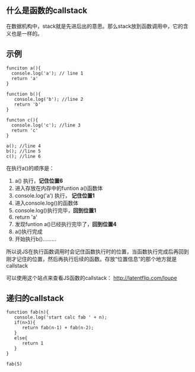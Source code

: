 ## 什么是函数的callstack
在数据机构中，stack就是先进后出的意思。那么stack放到函数调用中，它的含义也是一样的。


## 示例

```
funciton a(){
  console.log('a'); // line 1
  return 'a'
}

function b(){
   console.log('b'); //line 2
   return 'b'
}

functon c(){
  console.log('c'); //line 3
  return 'c'
}

a(); //line 4
b(); //line 5
c(); //line 6

```
在执行a()的顺序是：
1. a() 执行，**记住位置6**
2. 进入存放在内存中的funtion a()函数体
3. console.log('a') 执行， **记住位置1**
4. 进入console.log()的函数体
5. console.log()执行完毕，**回到位置1**
6. return 'a'
7. 发现funtion a()已经执行完毕了，**回到位置4**
8. a()执行完成
9. 开始执行b().........

所以说JS在执行函数调用时会记住函数执行时的位置，当函数执行完成后再回到刚才记住的位置，然后再执行后续的函数。存放“位置信息”的那个地方就是callstack

可以使用这个站点来查看JS函数的callstack： http://latentflip.com/loupe


## 递归的callstack
```
function fab(n){
   console.log('start calc fab ' + n);
   if(n>3){
      return fab(n-1) + fab(n-2);
   }
   else{
      return 1
   }
}

fab(5)

```
